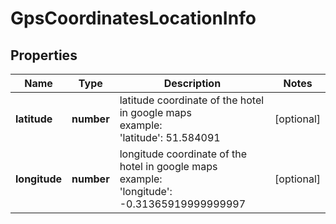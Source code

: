 # GpsCoordinatesLocationInfo

## Properties

| Name | Type | Description | Notes |
|------------ | ------------- | ------------- | -------------|
**latitude** | **number** | latitude coordinate of the hotel in google maps<br>example:<br>'latitude': 51.584091 |[optional]|
**longitude** | **number** | longitude coordinate of the hotel in google maps<br>example:<br>'longitude': -0.31365919999999997 |[optional]|